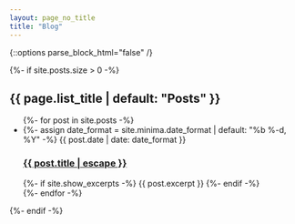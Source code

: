 ```yaml
---
layout: page_no_title
title: "Blog"
---
```


{::options parse_block_html="false" /}

<div class="blog">
  {%- if site.posts.size > 0 -%}
    <h2 class="post-list-heading">{{ page.list_title | default: "Posts" }}</h2>
    <ul class="post-list">
      {%- for post in site.posts -%}
        <li>
          {%- assign date_format = site.minima.date_format | default: "%b %-d, %Y" -%}
          <span class="post-meta">{{ post.date | date: date_format }}</span>
          <h3>
            <a class="post-link" href="{{ post.url | relative_url }}">{{ post.title | escape }}</a>
          </h3>
          {%- if site.show_excerpts -%}
            {{ post.excerpt }}
          {%- endif -%}
        </li>
      {%- endfor -%}
    </ul>
  {%- endif -%}
</div>

